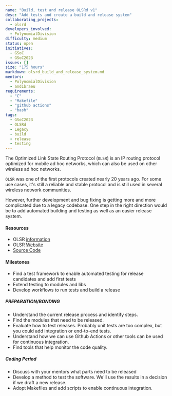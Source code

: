 ```yaml
---
name: "Build, test and release OLSRd v1"
desc: "Add tests and create a build and release system"
collaborating_projects:
  - olsrd
developers_involved:
  - PolynomialDivision
difficulty: medium
status: open
initiatives:
  - GSoC
  - GSoC2023
issues: []
size: "175 hours"
markdown: olsrd_build_and_release_system.md
mentors:
  - PolynomialDivision
  - andibraeu
requirements:
  - "C"
  - "Makefile"
  - "github actions"
  - "bash"
tags:
  - GSoC2023
  - OLSRd
  - Legacy
  - build
  - release
  - testing
---
```


The Optimized Link State Routing Protocol (`OLSR`) is an IP routing protocol optimized for mobile ad hoc networks, which can also be used on other wireless ad hoc networks. 

`OLSR` was one of the first protocols created nearly 20 years ago. For some use cases, it's still a reliable and stable protocol and is still used in several wireless network communities.

However, further development and bug fixing is getting more and more complicated due to a legacy codebase. One step in the right direction would be to add automated building and testing as well as an easier release system.

#### Resources

* OLSR [information](https://en.wikipedia.org/wiki/Optimized_Link_State_Routing_Protocol)
* OLSR [Website](http://www.olsr.org/mediawiki/index.php/Main_Page)
* [Source Code](https://github.com/OLSR/olsrd)

#### Milestones

* Find a test framework to enable automated testing for release candidates and add first tests
* Extend testing to modules and libs
* Develop workflows to run tests and build a release


##### PREPARATION/BONDING

* Understand the current release process and identify steps.
* Find the modules that need to be released.
* Evaluate how to test releases. Probably unit tests are too complex, but you could add integration or end-to-end tests.
* Understand how we can use Github Actions or other tools can be used for continuous integration.
* Find tools that help monitor the code quality.

##### Coding Period

* Discuss with your mentors what parts need to be released
* Develop a method to test the software. We'll use the results in a decision if we draft a new release.
* Adopt Makefiles and add scripts to enable continuous integration.
